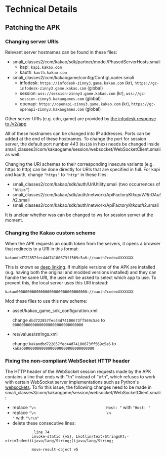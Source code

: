 # Technical Details

## Patching the APK

### Changing server URIs
Relevant server hostnames can be found in these files:
- smali_classes2/com/kakao/sdk/partner/model/PhasedServerHosts.smali
  - kapi: `kapi.kakao.com`
  - kauth: `kauth.kakao.com`
- smali_classes2/com/kakaogame/config/ConfigLoader.smali
  - infodesk: `https://infodesk-zinny3.game.kakao.com` (kr), `https://gc-infodesk-zinny3.game.kakao.com` (global)
  - session: `wss://session-zinny3.game.kakao.com` (kr), `wss://gc-session-zinny3.kakaogames.com` (global)
  - openapi: `https://openapi-zinny3.game.kakao.com` (kr), `https://gc-openapi-zinny3.kakaogames.com` (global)

Other server URIs (e.g. cdn, game) are provided by [the infodesk response to /v2/app](krdori/servers/kakao_server.py). 

All of these hostnames can be changed into IP addresses. Ports can be added at the end of these hostnames. To change the port for session server, the default port number 443 (`0x1bb` in hex) needs be changed inside smali_classes3/com/kakaogame/session/websocket/WebSocketClient.smali as well.

Changing the URI schemes to their corresponding insecure variants (e.g. https to http) can be done directly for URIs that are specified in full. For kapi and kauth, change `"https"` to `"http"` in these files:
- smali_classes2/com/kakao/sdk/auth/UriUtility.smali (two occurrences of `"https"`)
- smali_classes2/com/kakao/sdk/auth/network/ApiFactoryKt$kapiWithOAuth$2.smali
- smali_classes2/com/kakao/sdk/auth/network/ApiFactoryKt$kauth$2.smali

It is unclear whether wss can be changed to ws for session server at the moment.

### Changing the Kakao custom scheme
When the APK requests an oauth token from the servers, it opens a browser that redirects to a URI in this format:
```
kakaodbd722857fec44d74100673ff569c5a6://oauth?code=XXXXXXX
```
This is known as [deep linking](https://developer.android.com/training/app-links/deep-linking). If multiple versions of the APK are installed (e.g. having both the original and modded versions installed) and they can handle the same URI, the user will be asked to select which app to use. To prevent this, the local server uses this URI instead:
```
kakao00000000000000000000000000000000://oauth?code=XXXXXXX
```

Mod these files to use this new scheme:
- asset/kakao_game_sdk_configuration.xml

  change `dbd722857fec44d74100673ff569c5a6` to `00000000000000000000000000000000`

- res/values/strings.xml

  change `kakaodbd722857fec44d74100673ff569c5a6` to `kakao00000000000000000000000000000000`

### Fixing the non-compliant WebSocket HTTP header
The HTTP header of the WebSocket session requests made by the APK contains a line that ends with "\n" instead of "\r\n", which refuses to work with certain WebSocket server implementations such as Python's [websockets](https://websockets.readthedocs.io/en/stable/). To fix this issue, the following changes need to be made in smali_classes3/com/kakaogame/session/websocket/WebSocketClient.smali:
- replace `"\n                                Host: "` with `"Host: "`
- replace `"\n                                \n                                "` with `"\r\n"`
- delete these consecutive lines:
```
            .line 74
            invoke-static {v5}, Lkotlin/text/StringsKt;->trimIndent(Ljava/lang/String;)Ljava/lang/String;

            move-result-object v5
```
